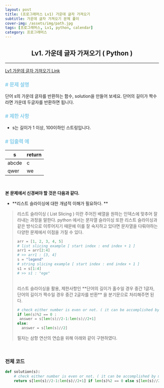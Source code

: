```yaml
---
layout: post
title: (프로그래머스 Lv1) 가운데 글자 가져오기
subtitle: 가운데 글자 가져오기 문제 풀이
cover-img: /assets/img/path.jpg
tags: [프로그래머스, Lv1, python, calendar]
category: 프로그래머스
---
```


<center>
  <h2>
    Lv1. 가운데 글자 가져오기 ( Python )
  </h2>
</center>


------

[Lv1 가운데 글자 가져오기 Link](https://programmers.co.kr/learn/courses/30/lessons/12903)

### <span style="color:skyblue"># 문제 설명</span>

단어 s의 가운데 글자를 반환하는 함수, solution을 만들어 보세요. 단어의 길이가 짝수라면 가운데 두글자를 반환하면 됩니다.

### <span style="color:skyblue"># 제한 사항</span>

- s는 길이가 1 이상, 100이하인 스트링입니다.

### <span style="color:skyblue"># 입출력 예</span>

| s     | return |
| ----- | ------ |
| abcde | c      |
| qwer  | we     |

<br>

 **본 문제에서 신경써야 할 것은 다음과 같다.**

- **리스트 슬라이싱에 대한 개념적 이해가 필요하다. **

>  리스트 슬라이싱 ( List Slicing ) 이란 주어진 배열을 원하는 인덱스에 맞추어 잘라내는 과정을 말한다. python 에서는 문자열 슬라이싱 또한 리스트 슬라이싱과 같은 방식으로 이루어지기 때문에 이를 잘 숙지하고 있다면 문자열을 다뤄야하는 다양한 문제에서 이점을 가질 수 있다. 
>
>  ```python
>  arr = [1, 2, 3, 4, 5]
>  # list slicing example [ start index : end index + 1 ] 
>  arr1 = arr[2:4]
>  # >> arr1 : [3, 4]
>  s = "legend"
>  # string slicing example [ start index : end index + 1 ]
>  s1 = s[1:4]
>  # >> s1 : "ege"
>  ```
>  <br>
>  리스트 슬라이싱을 활용, 제한사항인 **단어의 길이가 홀수일 경우 중간 1글자, 단어의 길이가 짝수일 경우 중간 2글자를 반환** 을 분기문으로 처리해주면 된다.
>
>  ```python
>  # check either number is even or not. ( it can be accomplished by modular computation )
>  if len(s)%2 == 0 :
>  	answer = s[len(s)//2-1:len(s)//2+1] 
>  else:
>    answer = s[len(s)//2]
>  ```
>
>  필자는 삼항 연산의 연습을 위해 아래와 같이 구현하였다.

<br>

### 전체 코드

```python
def solution(s):
  	# check either number is even or not. ( it can be accomplished by modular computation )
    return s[len(s)//2-1:len(s)//2+1] if len(s)%2 == 0 else s[len(s)//2]
```


